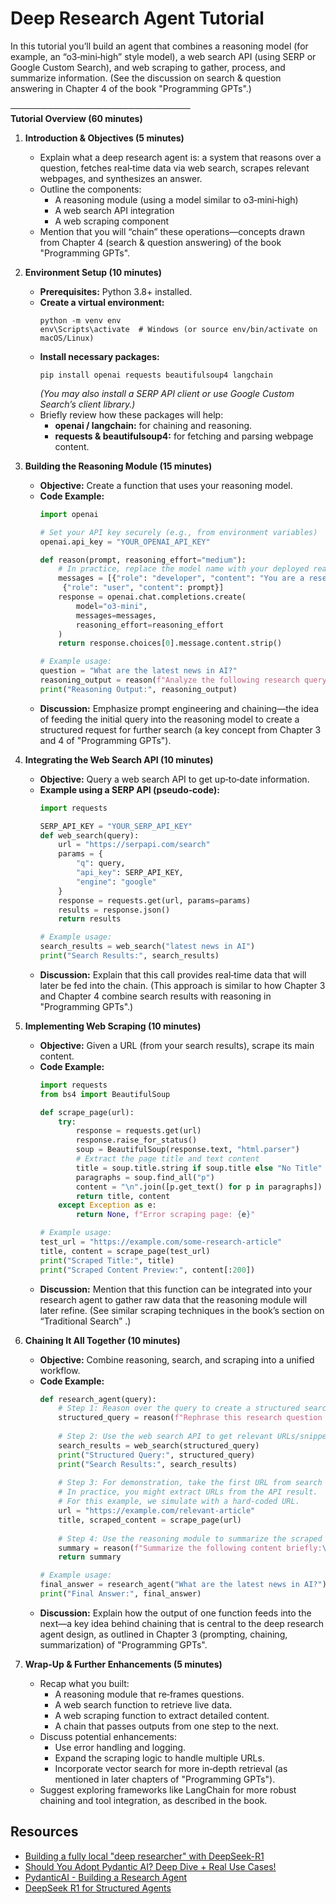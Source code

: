 # Deep Research Agent Tutorial

In this tutorial you’ll build an agent that combines a reasoning model (for example, an “o3‑mini‑high” style model), a web search API (using SERP or Google Custom Search), and web scraping to gather, process, and summarize information. (See the discussion on search & question answering in Chapter 4 of the book "Programming GPTs".)

─────────────────────────────  
**Tutorial Overview (60 minutes)**

1. **Introduction & Objectives (5 minutes)**
   - Explain what a deep research agent is: a system that reasons over a question, fetches real‑time data via web search, scrapes relevant webpages, and synthesizes an answer.
   - Outline the components:
     - A reasoning module (using a model similar to o3‑mini‑high)
     - A web search API integration
     - A web scraping component
   - Mention that you will “chain” these operations—concepts drawn from Chapter 4 (search & question answering) of the book "Programming GPTs".

2. **Environment Setup (10 minutes)**
   - **Prerequisites:** Python 3.8+ installed.
   - **Create a virtual environment:**
     ```
     python -m venv env
     env\Scripts\activate  # Windows (or source env/bin/activate on macOS/Linux)
     ```
   - **Install necessary packages:**
     ```
     pip install openai requests beautifulsoup4 langchain
     ```
     *(You may also install a SERP API client or use Google Custom Search’s client library.)*
   - Briefly review how these packages will help:
     - **openai / langchain:** for chaining and reasoning.
     - **requests & beautifulsoup4:** for fetching and parsing webpage content.

3. **Building the Reasoning Module (15 minutes)**
   - **Objective:** Create a function that uses your reasoning model.
   - **Code Example:**
     ```python
     import openai

     # Set your API key securely (e.g., from environment variables)
     openai.api_key = "YOUR_OPENAI_API_KEY"

     def reason(prompt, reasoning_effort="medium"):
         # In practice, replace the model name with your deployed reasoning model.
         messages = [{"role": "developer", "content": "You are a research assistant."},
          {"role": "user", "content": prompt}]
         response = openai.chat.completions.create(
             model="o3-mini",
             messages=messages,
             reasoning_effort=reasoning_effort
         )
         return response.choices[0].message.content.strip()

     # Example usage:
     question = "What are the latest news in AI?"
     reasoning_output = reason(f"Analyze the following research query and provide key points: {question}")
     print("Reasoning Output:", reasoning_output)
     ```
   - **Discussion:** Emphasize prompt engineering and chaining—the idea of feeding the initial query into the reasoning model to create a structured request for further search (a key concept from Chapter 3 and 4 of "Programming GPTs").

4. **Integrating the Web Search API (10 minutes)**
   - **Objective:** Query a web search API to get up‑to‑date information.
   - **Example using a SERP API (pseudo‑code):**
     ```python
     import requests

     SERP_API_KEY = "YOUR_SERP_API_KEY"
     def web_search(query):
         url = "https://serpapi.com/search"
         params = {
             "q": query,
             "api_key": SERP_API_KEY,
             "engine": "google"
         }
         response = requests.get(url, params=params)
         results = response.json()
         return results

     # Example usage:
     search_results = web_search("latest news in AI")
     print("Search Results:", search_results)
     ```
   - **Discussion:** Explain that this call provides real‑time data that will later be fed into the chain. (This approach is similar to how Chapter 3 and Chapter 4 combine search results with reasoning in "Programming GPTs".)

5. **Implementing Web Scraping (10 minutes)**
   - **Objective:** Given a URL (from your search results), scrape its main content.
   - **Code Example:**
     ```python
     import requests
     from bs4 import BeautifulSoup

     def scrape_page(url):
         try:
             response = requests.get(url)
             response.raise_for_status()
             soup = BeautifulSoup(response.text, "html.parser")
             # Extract the page title and text content
             title = soup.title.string if soup.title else "No Title"
             paragraphs = soup.find_all("p")
             content = "\n".join([p.get_text() for p in paragraphs])
             return title, content
         except Exception as e:
             return None, f"Error scraping page: {e}"

     # Example usage:
     test_url = "https://example.com/some-research-article"
     title, content = scrape_page(test_url)
     print("Scraped Title:", title)
     print("Scraped Content Preview:", content[:200])
     ```
   - **Discussion:** Mention that this function can be integrated into your research agent to gather raw data that the reasoning module will later refine. (See similar scraping techniques in the book’s section on “Traditional Search” .)

6. **Chaining It All Together (10 minutes)**
   - **Objective:** Combine reasoning, search, and scraping into a unified workflow.
   - **Code Example:**
     ```python
     def research_agent(query):
         # Step 1: Reason over the query to create a structured search query.
         structured_query = reason(f"Rephrase this research question for a search query: {query}", reasoning_effort="low")
         
         # Step 2: Use the web search API to get relevant URLs/snippets.
         search_results = web_search(structured_query)
         print("Structured Query:", structured_query)
         print("Search Results:", search_results)
         
         # Step 3: For demonstration, take the first URL from search (assuming snippet includes a URL).
         # In practice, you might extract URLs from the API result.
         # For this example, we simulate with a hard-coded URL.
         url = "https://example.com/relevant-article"
         title, scraped_content = scrape_page(url)
         
         # Step 4: Use the reasoning module to summarize the scraped content.
         summary = reason(f"Summarize the following content briefly:\nTitle: {title}\nContent: {scraped_content[:1000]}", reasoning_effort="high")
         return summary

     # Example usage:
     final_answer = research_agent("What are the latest news in AI?")
     print("Final Answer:", final_answer)
     ```
   - **Discussion:** Explain how the output of one function feeds into the next—a key idea behind chaining that is central to the deep research agent design, as outlined in Chapter 3 (prompting, chaining, summarization) of "Programming GPTs".

7. **Wrap-Up & Further Enhancements (5 minutes)**
   - Recap what you built:
     - A reasoning module that re‑frames questions.
     - A web search function to retrieve live data.
     - A web scraping function to extract detailed content.
     - A chain that passes outputs from one step to the next.
   - Discuss potential enhancements:
     - Use error handling and logging.
     - Expand the scraping logic to handle multiple URLs.
     - Incorporate vector search for more in‑depth retrieval (as mentioned in later chapters of "Programming GPTs").
   - Suggest exploring frameworks like LangChain for more robust chaining and tool integration, as described in the book.

## Resources

- [Building a fully local "deep researcher" with DeepSeek-R1](https://youtu.be/sGUjmyfof4Q?si=7fFUaQLqFcqWd-iy)
- [Should You Adopt Pydantic AI? Deep Dive + Real Use Cases!](https://youtu.be/ferNt5JTaGQ?si=BV71P_XJcvTMJSRS)
- [PydanticAI - Building a Research Agent](https://youtu.be/MkqkiJgnDxk?si=tMMCECITulJni8Bg)
- [DeepSeek R1 for Structured Agents](https://youtu.be/LQPYWW3gqkQ?si=0f7Ya-N9wordnvmM)
